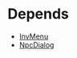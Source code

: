 # Depends

* [InvMenu](https://github.com/muqsit/InvMenu)
* [NpcDialog](https://github.com/andresbytes/NpcDialog)
